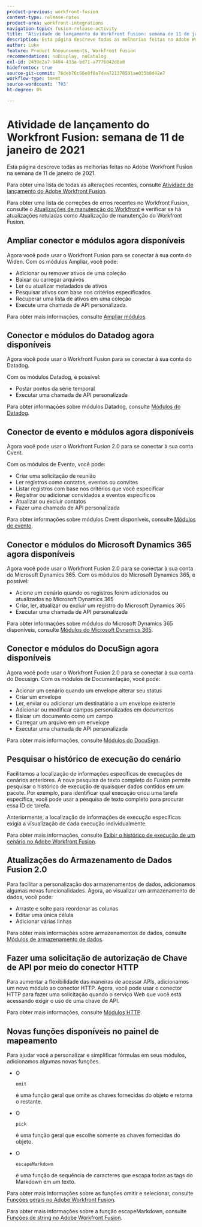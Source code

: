 ```yaml
---
product-previous: workfront-fusion
content-type: release-notes
product-area: workfront-integrations
navigation-topic: fusion-release-activity
title: "Atividade de lançamento do Workfront Fusion: semana de 11 de janeiro de 2021"
description: Esta página descreve todas as melhorias feitas no Adobe Workfront Fusion na semana de 11 de janeiro de 2021.
author: Luke
feature: Product Announcements, Workfront Fusion
recommendations: noDisplay, noCatalog
exl-id: 2439e2a7-9404-433a-bd71-a7776042d8a0
hidefromtoc: true
source-git-commit: 76deb76c66e8f8a7dea721378591ae035b8d42e7
workflow-type: tm+mt
source-wordcount: '703'
ht-degree: 0%

---
```


# Atividade de lançamento do Workfront Fusion: semana de 11 de janeiro de 2021

Esta página descreve todas as melhorias feitas no Adobe Workfront Fusion na semana de 11 de janeiro de 2021.

Para obter uma lista de todas as alterações recentes, consulte [Atividade de lançamento do Adobe Workfront Fusion](../../../product-announcements/product-releases/fusion-release-activity/fusion-release-activity.md).

Para obter uma lista de correções de erros recentes no Workfront Fusion, consulte o [Atualizações de manutenção do Workfront](https://experienceleague.adobe.com/docs/workfront-known-issues/releases/current-updates.html) e verificar se há atualizações rotuladas como Atualização de manutenção do Workfront Fusion.

## Ampliar conector e módulos agora disponíveis

Agora você pode usar o Workfront Fusion para se conectar à sua conta do Widen. Com os módulos Ampliar, você pode:

* Adicionar ou remover ativos de uma coleção
* Baixar ou carregar arquivos
* Ler ou atualizar metadados de ativos
* Pesquisar ativos com base nos critérios especificados
* Recuperar uma lista de ativos em uma coleção
* Execute uma chamada de API personalizada.

Para obter mais informações, consulte [Ampliar módulos](../../../workfront-fusion/apps-and-their-modules/widen-modules.md).

## Conector e módulos do Datadog agora disponíveis

Agora você pode usar o Workfront Fusion para se conectar à sua conta do Datadog.

Com os módulos Datadog, é possível:

* Postar pontos da série temporal
* Executar uma chamada de API personalizada

Para obter informações sobre módulos Datadog, consulte [Módulos do Datadog](../../../workfront-fusion/apps-and-their-modules/datadog-modules.md).

## Conector de evento e módulos agora disponíveis

Agora você pode usar o Workfront Fusion 2.0 para se conectar à sua conta Cvent.

Com os módulos de Evento, você pode:

* Criar uma solicitação de reunião
* Ler registros como contatos, eventos ou convites
* Listar registros com base nos critérios que você especificar
* Registrar ou adicionar convidados a eventos específicos
* Atualizar ou excluir contatos
* Fazer uma chamada de API personalizada

Para obter informações sobre módulos Cvent disponíveis, consulte [Módulos de evento](../../../workfront-fusion/apps-and-their-modules/cvent-modules.md).

## Conector e módulos do Microsoft Dynamics 365 agora disponíveis

Agora você pode usar o Workfront Fusion 2.0 para se conectar à sua conta do Microsoft Dynamics 365. Com os módulos do Microsoft Dynamics 365, é possível:

* Acione um cenário quando os registros forem adicionados ou atualizados no Microsoft Dynamics 365
* Criar, ler, atualizar ou excluir um registro do Microsoft Dynamics 365
* Executar uma chamada de API personalizada

Para obter informações sobre módulos do Microsoft Dynamics 365 disponíveis, consulte [Módulos do Microsoft Dynamics 365](../../../workfront-fusion/apps-and-their-modules/microsoft-dynamics-365-modules.md).

## Conector e módulos do DocuSign agora disponíveis

Agora você pode usar o Workfront Fusion 2.0 para se conectar à sua conta do Docusign. Com os módulos de Documentação, você pode:

* Acionar um cenário quando um envelope alterar seu status
* Criar um envelope
* Ler, enviar ou adicionar um destinatário a um envelope existente
* Adicionar ou modificar campos personalizados em documentos
* Baixar um documento como um campo
* Carregar um arquivo em um envelope
* Executar uma chamada de API personalizada

Para obter mais informações, consulte [Módulos do DocuSign](../../../workfront-fusion/apps-and-their-modules/docusign-modules.md).

## Pesquisar o histórico de execução do cenário

Facilitamos a localização de informações específicas de execuções de cenários anteriores. A nova pesquisa de texto completo do Fusion permite pesquisar o histórico de execução de quaisquer dados contidos em um pacote. Por exemplo, para identificar qual execução criou uma tarefa específica, você pode usar a pesquisa de texto completo para procurar essa ID de tarefa.

Anteriormente, a localização de informações de execução específicas exigia a visualização de cada execução individualmente.

Para obter mais informações, consulte [Exibir o histórico de execução de um cenário no Adobe Workfront Fusion](../../../workfront-fusion/scenarios/view-scenario-execution-history.md).

## Atualizações do Armazenamento de Dados Fusion 2.0

Para facilitar a personalização dos armazenamentos de dados, adicionamos algumas novas funcionalidades. Agora, ao visualizar um armazenamento de dados, você pode:

* Arraste e solte para reordenar as colunas
* Editar uma única célula
* Adicionar várias linhas

Para obter mais informações sobre armazenamentos de dados, consulte [Módulos de armazenamento de dados](../../../workfront-fusion/apps-and-their-modules/data-store-modules.md).

## Fazer uma solicitação de autorização de Chave de API por meio do conector HTTP

Para aumentar a flexibilidade das maneiras de acessar APIs, adicionamos um novo módulo ao conector HTTP. Agora, você pode usar o conector HTTP para fazer uma solicitação quando o serviço Web que você está acessando exigir o uso de uma chave de API.

Para obter mais informações, consulte [Módulos HTTP](../../../workfront-fusion/apps-and-their-modules/http-modules/http-modules-1.md).

## Novas funções disponíveis no painel de mapeamento

Para ajudar você a personalizar e simplificar fórmulas em seus módulos, adicionamos algumas novas funções.

* O

  ```
  omit
  ```

  é uma função geral que omite as chaves fornecidas do objeto e retorna o restante.
* O

  ```
  pick
  ```

  é uma função geral que escolhe somente as chaves fornecidas do objeto.
* O

  ```
  escapeMarkdown
  ```

  é uma função de sequência de caracteres que escapa todas as tags do Markdown em um texto.

Para obter mais informações sobre as funções omitir e selecionar, consulte [Funções gerais no Adobe Workfront Fusion](../../../workfront-fusion/functions/general-functions.md).

Para obter mais informações sobre a função escapeMarkdown, consulte [Funções de string no Adobe Workfront Fusion](../../../workfront-fusion/functions/string-functions.md).
